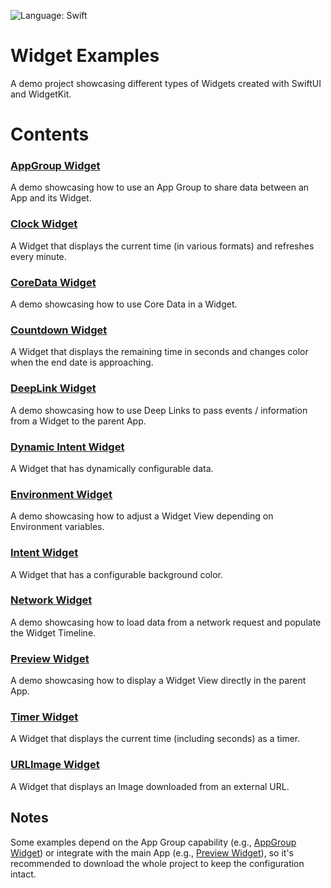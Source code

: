 ![Language: Swift](https://img.shields.io/badge/language-swift-orange.svg)

# Widget Examples

A demo project showcasing different types of Widgets created with SwiftUI and WidgetKit.

# Contents

### [AppGroup Widget](https://github.com/pawello2222/WidgetExamples/tree/main/WidgetExamplesWidget/AppGroupWidget)

A demo showcasing how to use an App Group to share data between an App and its Widget.

### [Clock Widget](https://github.com/pawello2222/WidgetExamples/tree/main/WidgetExamplesWidget/ClockWidget)

A Widget that displays the current time (in various formats) and refreshes every minute.

### [CoreData Widget](https://github.com/pawello2222/WidgetExamples/tree/main/WidgetExamplesWidget/CoreDataWidget)

A demo showcasing how to use Core Data in a Widget.

### [Countdown Widget](https://github.com/pawello2222/WidgetExamples/tree/main/WidgetExamplesWidget/CountdownWidget)

A Widget that displays the remaining time in seconds and changes color when the end date is approaching.

### [DeepLink Widget](https://github.com/pawello2222/WidgetExamples/tree/main/WidgetExamplesWidget/DeepLinkWidget)

A demo showcasing how to use Deep Links to pass events / information from a Widget to the parent App.

### [Dynamic Intent Widget](https://github.com/pawello2222/WidgetExamples/tree/main/WidgetExamplesWidget/DynamicIntentWidget)

A Widget that has dynamically configurable data.

### [Environment Widget](https://github.com/pawello2222/WidgetExamples/tree/main/WidgetExamplesWidget/EnvironmentWidget)

A demo showcasing how to adjust a Widget View depending on Environment variables.

### [Intent Widget](https://github.com/pawello2222/WidgetExamples/tree/main/WidgetExamplesWidget/IntentWidget)

A Widget that has a configurable background color.

### [Network Widget](https://github.com/pawello2222/WidgetExamples/tree/main/WidgetExamplesWidget/NetworkWidget)

A demo showcasing how to load data from a network request and populate the Widget Timeline.

### [Preview Widget](https://github.com/pawello2222/WidgetExamples/tree/main/WidgetExamplesWidget/PreviewWidget)

A demo showcasing how to display a Widget View directly in the parent App.

### [Timer Widget](https://github.com/pawello2222/WidgetExamples/tree/main/WidgetExamplesWidget/TimerWidget)

A Widget that displays the current time (including seconds) as a timer.

### [URLImage Widget](https://github.com/pawello2222/WidgetExamples/tree/main/WidgetExamplesWidget/URLImageWidget)

A Widget that displays an Image downloaded from an external URL.

## Notes

Some examples depend on the App Group capability (e.g., [AppGroup Widget](https://github.com/pawello2222/WidgetExamples/tree/main/WidgetExamplesWidget/AppGroupWidget)) or integrate with the main App (e.g., [Preview Widget](https://github.com/pawello2222/WidgetExamples/tree/main/WidgetExamplesWidget/PreviewWidget)), so it's recommended to download the whole project to keep the configuration intact.

